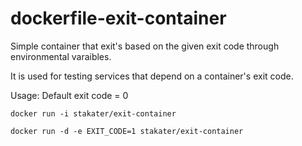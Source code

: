 # dockerfile-exit-container
Simple container that exit's based on the given exit code through environmental varaibles.

It is used for testing services that depend on a container's exit code.

Usage:
Default exit code = 0
```
docker run -i stakater/exit-container
```

```
docker run -d -e EXIT_CODE=1 stakater/exit-container
```